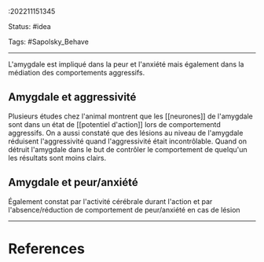 :202211151345

Status: #idea

Tags: #Sapolsky_Behave

---
L'amygdale est impliqué dans la peur et l'anxiété mais également dans la médiation des comportements aggressifs. 

## Amygdale et aggressivité
Plusieurs études chez l'animal montrent que les [[neurones]] de l'amygdale sont dans un état de [[potentiel d'action]] lors de comportementd aggressifs. On a aussi constaté que des lésions au niveau de l'amygdale réduisent l'aggressivité quand l'aggressivité était incontrôlable. Quand on détruit l'amygdale dans le but de contrôler le comportement de quelqu'un les résultats sont moins clairs.

## Amygdale et peur/anxiété
Également constat par l'activité cérébrale durant l'action et par l'absence/réduction de comportement  de peur/anxiété en cas de lésion

---
# References